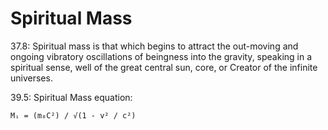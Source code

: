 # Spiritual Mass
37.8: Spiritual mass is that which begins to attract the out-moving and ongoing vibratory oscillations of beingness into the gravity, speaking in a spiritual sense, well of the great central sun, core, or Creator of the infinite universes.

39.5: Spiritual Mass equation:
```
Mᵢ = (m₀C²) / √(1 - v² / c²)
```